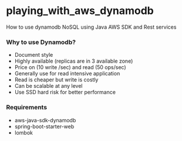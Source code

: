# playing_with_aws_dynamodb
How to use dynamodb NoSQL using Java AWS SDK and Rest services

### Why to use Dynamodb?

* Document style
* Highly available (replicas are in 3 available zone)
* Price on (10 write /sec) and read (50 ops/sec)
* Generally use for read intensive application
* Read is cheaper but write is costly
* Can be scalable at any level
* Use SSD hard risk for better performance

### Requirements

* aws-java-sdk-dynamodb
* spring-boot-starter-web
* lombok
